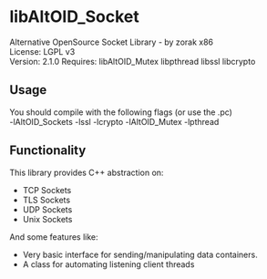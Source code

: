 # libAltOID_Socket

Alternative OpenSource Socket Library - by zorak x86   
License: LGPL v3  
Version: 2.1.0
Requires: libAltOID_Mutex libpthread libssl libcrypto

## Usage

You should compile with the following flags (or use the .pc)  
-lAltOID_Sockets -lssl -lcrypto -lAltOID_Mutex -lpthread

## Functionality

This library provides C++ abstraction on:

- TCP Sockets
- TLS Sockets
- UDP Sockets
- Unix Sockets

And some features like:  

- Very basic interface for sending/manipulating data containers.
- A class for automating listening client threads
